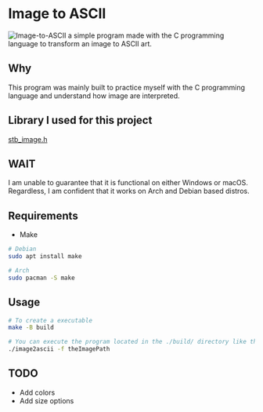 # Image to ASCII 
![Image-to-ASCII](https://socialify.git.ci/guettafa/Image-to-ASCII/image?language=1&name=1&owner=1&theme=Dark)
a simple program made with the C programming language to transform 
an image to ASCII art.

## Why 
This program was mainly built to practice myself with the C programming language
and understand how image are interpreted.

## Library I used for this project 
[stb_image.h](https://github.com/nothings/stb/blob/master/stb_image.h)

## WAIT
I am unable to guarantee that it is functional on either Windows or macOS. Regardless, I am confident that it works on Arch and Debian based distros.

## Requirements

- Make

```sh
# Debian
sudo apt install make

# Arch
sudo pacman -S make

```

## Usage
```sh
# To create a executable
make -B build

# You can execute the program located in the ./build/ directory like that 
./image2ascii -f theImagePath
```

## TODO
- Add colors
- Add size options



